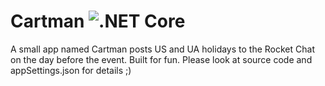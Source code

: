 # Cartman ![.NET Core](https://github.com/semack/Cartman/workflows/.NET%20Core/badge.svg)
A small app named Cartman posts US and UA holidays to the Rocket Chat on the day before the event.
Built for fun. Please look at source code and appSettings.json for details ;)
